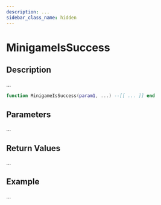 ```yaml
---
description: ...
sidebar_class_name: hidden
---
```


# MinigameIsSuccess

## Description

...

```lua
function MinigameIsSuccess(param1, ...) --[[ ... ]] end
```

## Parameters

...

## Return Values

...

## Example

...

